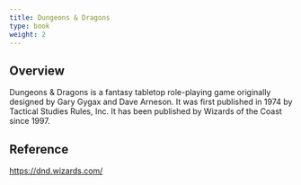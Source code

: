 ```yaml
---
title: Dungeons & Dragons
type: book
weight: 2
---
```


## Overview

Dungeons & Dragons is a fantasy tabletop role-playing game originally designed by Gary Gygax and Dave Arneson. It was first published in 1974 by Tactical Studies Rules, Inc. It has been published by Wizards of the Coast since 1997.

## Reference

https://dnd.wizards.com/

